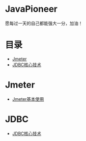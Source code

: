 # JavaPioneer
愿每过一天的自己都能强大一分，加油！

# 目录

+ [Jmeter](#Jmeter)
+ [JDBC核心技术](#JDBC)




# Jmeter
+ [Jmeter基本使用](docs/Jmeter/jmeter的使用.md)

# JDBC
+ [JDBC核心技术](docs/Jmeter/JDBC核心技术.md)
